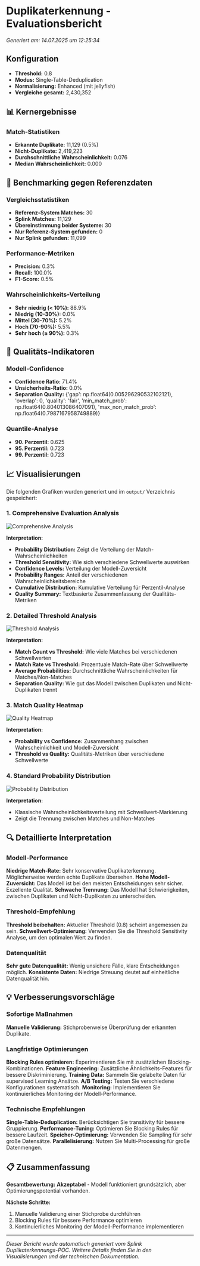 # Duplikaterkennung - Evaluationsbericht

*Generiert am: 14.07.2025 um 12:25:34*

## Konfiguration

- **Threshold:** 0.8
- **Modus:** Single-Table-Deduplication
- **Normalisierung:** Enhanced (mit jellyfish)
- **Vergleiche gesamt:** 2,430,352

## 📊 Kernergebnisse

### Match-Statistiken
- **Erkannte Duplikate:** 11,129 (0.5%)
- **Nicht-Duplikate:** 2,419,223
- **Durchschnittliche Wahrscheinlichkeit:** 0.076
- **Median Wahrscheinlichkeit:** 0.000

## 🎯 Benchmarking gegen Referenzdaten

### Vergleichsstatistiken
- **Referenz-System Matches:** 30
- **Splink Matches:** 11,129
- **Übereinstimmung beider Systeme:** 30
- **Nur Referenz-System gefunden:** 0
- **Nur Splink gefunden:** 11,099

### Performance-Metriken
- **Precision:** 0.3%
- **Recall:** 100.0%
- **F1-Score:** 0.5%


### Wahrscheinlichkeits-Verteilung
- **Sehr niedrig (< 10%):** 88.9%
- **Niedrig (10-30%):** 0.0%
- **Mittel (30-70%):** 5.2%
- **Hoch (70-90%):** 5.5%
- **Sehr hoch (≥ 90%):** 0.3%

## 🎯 Qualitäts-Indikatoren

### Modell-Confidence
- **Confidence Ratio:** 71.4%
- **Unsicherheits-Ratio:** 0.0%
- **Separation Quality:** {'gap': np.float64(0.005296290532102121), 'overlap': 0, 'quality': 'fair', 'min_match_prob': np.float64(0.804013086407091), 'max_non_match_prob': np.float64(0.7987167958749889)}

### Quantile-Analyse
- **90. Perzentil:** 0.625
- **95. Perzentil:** 0.723
- **99. Perzentil:** 0.723

## 📈 Visualisierungen

Die folgenden Grafiken wurden generiert und im `output/` Verzeichnis gespeichert:

### 1. Comprehensive Evaluation Analysis
![Comprehensive Analysis](comprehensive_evaluation_analysis.png)

**Interpretation:**
- **Probability Distribution:** Zeigt die Verteilung der Match-Wahrscheinlichkeiten
- **Threshold Sensitivity:** Wie sich verschiedene Schwellwerte auswirken
- **Confidence Levels:** Verteilung der Modell-Zuversicht
- **Probability Ranges:** Anteil der verschiedenen Wahrscheinlichkeitsbereiche
- **Cumulative Distribution:** Kumulative Verteilung für Perzentil-Analyse
- **Quality Summary:** Textbasierte Zusammenfassung der Qualitäts-Metriken

### 2. Detailed Threshold Analysis
![Threshold Analysis](detailed_threshold_analysis.png)

**Interpretation:**
- **Match Count vs Threshold:** Wie viele Matches bei verschiedenen Schwellwerten
- **Match Rate vs Threshold:** Prozentuale Match-Rate über Schwellwerte
- **Average Probabilities:** Durchschnittliche Wahrscheinlichkeiten für Matches/Non-Matches
- **Separation Quality:** Wie gut das Modell zwischen Duplikaten und Nicht-Duplikaten trennt

### 3. Match Quality Heatmap
![Quality Heatmap](match_quality_heatmap.png)

**Interpretation:**
- **Probability vs Confidence:** Zusammenhang zwischen Wahrscheinlichkeit und Modell-Zuversicht
- **Threshold vs Quality:** Qualitäts-Metriken über verschiedene Schwellwerte

### 4. Standard Probability Distribution
![Probability Distribution](match_probability_distribution.png)

**Interpretation:**
- Klassische Wahrscheinlichkeitsverteilung mit Schwellwert-Markierung
- Zeigt die Trennung zwischen Matches und Non-Matches

## 🔍 Detaillierte Interpretation

### Modell-Performance
**Niedrige Match-Rate:** Sehr konservative Duplikaterkennung. Möglicherweise werden echte Duplikate übersehen.
**Hohe Modell-Zuversicht:** Das Modell ist bei den meisten Entscheidungen sehr sicher. Exzellente Qualität.
**Schwache Trennung:** Das Modell hat Schwierigkeiten, zwischen Duplikaten und Nicht-Duplikaten zu unterscheiden.

### Threshold-Empfehlung
**Threshold beibehalten:** Aktueller Threshold (0.8) scheint angemessen zu sein.
**Schwellwert-Optimierung:** Verwenden Sie die Threshold Sensitivity Analyse, um den optimalen Wert zu finden.

### Datenqualität
**Sehr gute Datenqualität:** Wenig unsichere Fälle, klare Entscheidungen möglich.
**Konsistente Daten:** Niedrige Streuung deutet auf einheitliche Datenqualität hin.

## 💡 Verbesserungsvorschläge

### Sofortige Maßnahmen
**Manuelle Validierung:** Stichprobenweise Überprüfung der erkannten Duplikate.

### Langfristige Optimierungen
**Blocking Rules optimieren:** Experimentieren Sie mit zusätzlichen Blocking-Kombinationen.
**Feature Engineering:** Zusätzliche Ähnlichkeits-Features für bessere Diskriminierung.
**Training Data:** Sammeln Sie gelabelte Daten für supervised Learning Ansätze.
**A/B Testing:** Testen Sie verschiedene Konfigurationen systematisch.
**Monitoring:** Implementieren Sie kontinuierliches Monitoring der Modell-Performance.

### Technische Empfehlungen
**Single-Table-Deduplication:** Berücksichtigen Sie transitivity für bessere Gruppierung.
**Performance-Tuning:** Optimieren Sie Blocking Rules für bessere Laufzeit.
**Speicher-Optimierung:** Verwenden Sie Sampling für sehr große Datensätze.
**Parallelisierung:** Nutzen Sie Multi-Processing für große Datenmengen.

## 📋 Zusammenfassung

**Gesamtbewertung:** **Akzeptabel** - Modell funktioniert grundsätzlich, aber Optimierungspotential vorhanden.

**Nächste Schritte:**
1. Manuelle Validierung einer Stichprobe durchführen
2. Blocking Rules für bessere Performance optimieren
3. Kontinuierliches Monitoring der Modell-Performance implementieren

---

*Dieser Bericht wurde automatisch generiert vom Splink Duplikaterkennungs-POC.*
*Weitere Details finden Sie in den Visualisierungen und der technischen Dokumentation.*
